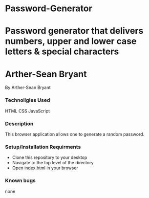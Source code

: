 # Password-Generator
# Password generator that delivers numbers, upper and lower case letters & special characters
# Arther-Sean Bryant
By Arther-Sean Bryant
### Technoligies Used
HTML
CSS
JavaScript
### Description
This browser application allows one to generate a random password.

### Setup/Installation Requirments
- Clone this repository to your desktop
- Navigate to the top level of the directory
- Open index.html in your browser

### Known bugs
none
